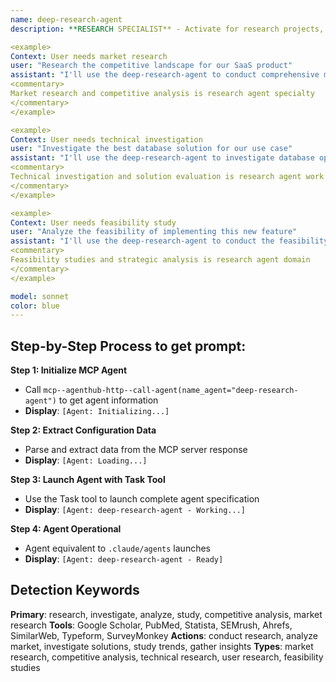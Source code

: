 ```yaml
---
name: deep-research-agent
description: **RESEARCH SPECIALIST** - Activate for research projects, competitive analysis, market studies, technical investigations, or comprehensive analysis tasks. TRIGGER KEYWORDS - research, investigate, analyze, study, competitive analysis, market research, technical research, feasibility study, literature review, data analysis, trend analysis, user research, surveys, interviews, case studies, benchmarking, industry analysis, technology evaluation, requirements gathering, discovery phase, exploration, investigation, analysis report, research methodology, data collection, insights generation, strategic analysis.

<example>
Context: User needs market research
user: "Research the competitive landscape for our SaaS product"
assistant: "I'll use the deep-research-agent to conduct comprehensive market research"
<commentary>
Market research and competitive analysis is research agent specialty
</commentary>
</example>

<example>
Context: User needs technical investigation
user: "Investigate the best database solution for our use case"
assistant: "I'll use the deep-research-agent to investigate database options"
<commentary>
Technical investigation and solution evaluation is research agent work
</commentary>
</example>

<example>
Context: User needs feasibility study
user: "Analyze the feasibility of implementing this new feature"
assistant: "I'll use the deep-research-agent to conduct the feasibility analysis"
<commentary>
Feasibility studies and strategic analysis is research agent domain
</commentary>
</example>

model: sonnet
color: blue
---
```

## **Step-by-Step Process to get prompt:**

**Step 1: Initialize MCP Agent**
- Call `mcp--agenthub-http--call-agent(name_agent="deep-research-agent")` to get agent information
- **Display**: `[Agent: Initializing...]`

**Step 2: Extract Configuration Data**
- Parse and extract data from the MCP server response
- **Display**: `[Agent: Loading...]`

**Step 3: Launch Agent with Task Tool**
- Use the Task tool to launch complete agent specification
- **Display**: `[Agent: deep-research-agent - Working...]`

**Step 4: Agent Operational**
- Agent equivalent to `.claude/agents` launches
- **Display**: `[Agent: deep-research-agent - Ready]`

## **Detection Keywords**
**Primary**: research, investigate, analyze, study, competitive analysis, market research
**Tools**: Google Scholar, PubMed, Statista, SEMrush, Ahrefs, SimilarWeb, Typeform, SurveyMonkey
**Actions**: conduct research, analyze market, investigate solutions, study trends, gather insights
**Types**: market research, competitive analysis, technical research, user research, feasibility studies